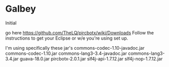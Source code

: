 # Galbey
Initial

go here
https://github.com/TheLQ/pircbotx/wiki/Downloads
Follow the instructions to get your Eclipse or w/e you're using set up.

I'm using specifically these jar's
commons-codec-1.10-javadoc.jar
commons-codec-1.10.jar
commons-lang3-3.4-javadoc.jar
commons-lang3-3.4.jar
guava-18.0.jar
pircbotx-2.0.1.jar
slf4j-api-1.7.12.jar
slf4j-nop-1.7.12.jar
